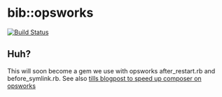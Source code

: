 # bib::opsworks


[![Build Status](https://travis-ci.org/easybiblabs/bib-opsworks.png?branch=master)](https://travis-ci.org/easybiblabs/bib-opswors)

## Huh?

This will soon become a gem we use with opsworks after\_restart.rb and before\_symlink.rb. See also [tills blogpost to speed up composer on opsworks](http://till.klampaeckel.de/blog/archives/202-Speeding-up-composer-on-AWS-OpsWorks.html)